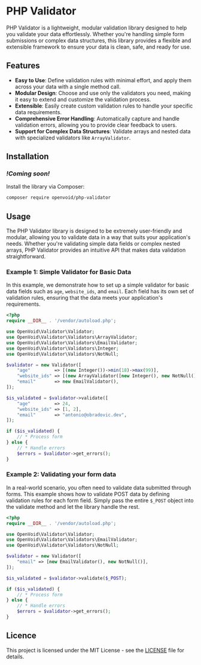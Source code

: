 # PHP Validator

PHP Validator is a lightweight, modular validation library designed to help you validate your data effortlessly. Whether you're handling simple form submissions or complex data structures, this library provides a flexible and extensible framework to ensure your data is clean, safe, and ready for use.

## Features

-   **Easy to Use**: Define validation rules with minimal effort, and apply them across your data with a single method call.
-   **Modular Design**: Choose and use only the validators you need, making it easy to extend and customize the validation process.
-   **Extensible**: Easily create custom validation rules to handle your specific data requirements.
-   **Comprehensive Error Handling**: Automatically capture and handle validation errors, allowing you to provide clear feedback to users.
-   **Support for Complex Data Structures**: Validate arrays and nested data with specialized validators like `ArrayValidator`.

## Installation

### _!Coming soon!_

Install the library via Composer:

```bash
composer require openvoid/php-validator
```

## Usage

The PHP Validator library is designed to be extremely user-friendly and modular, allowing you to validate data in a way that suits your application's needs. Whether you're validating simple data fields or complex nested arrays, PHP Validator provides an intuitive API that makes data validation straightforward.

### Example 1: Simple Validator for Basic Data

In this example, we demonstrate how to set up a simple validator for basic data fields such as `age`, `website_ids`, and `email`. Each field has its own set of validation rules, ensuring that the data meets your application's requirements.

```php
<?php
require __DIR__ . '/vendor/autoload.php';

use OpenVoid\Validator\Validator;
use OpenVoid\Validator\Validators\ArrayValidator;
use OpenVoid\Validator\Validators\EmailValidator;
use OpenVoid\Validator\Validators\Integer;
use OpenVoid\Validator\Validators\NotNull;

$validator = new Validator([
    "age"         => [(new Integer())->min(18)->max(99)],
    "website_ids" => [(new ArrayValidator([new Integer(), new NotNull()]))->not_empty()],
    "email"       => new EmailValidator(),
]);

$is_validated = $validator->validate([
    "age"         => 24,
    "website_ids" => [1, 2],
    "email"       => "antonio@obradovic.dev",
]);

if ($is_validated) {
    // * Process form
} else {
    // * Handle errors
    $errors = $validator->get_errors();
}
```

### Example 2: Validating your form data

In a real-world scenario, you often need to validate data submitted through forms. This example shows how to validate POST data by defining validation rules for each form field. Simply pass the entire `$_POST` object into the validate method and let the library handle the rest.

```php
<?php
require __DIR__ . '/vendor/autoload.php';

use OpenVoid\Validator\Validator;
use OpenVoid\Validator\Validators\EmailValidator;
use OpenVoid\Validator\Validators\NotNull;

$validator = new Validator([
    "email" => [new EmailValidator(), new NotNull()],
]);

$is_validated = $validator->validate($_POST);

if ($is_validated) {
    // * Process form
} else {
    // * Handle errors
    $errors = $validator->get_errors();
}
```

## Licence

This project is licensed under the MIT License - see the [LICENSE](https://github.com/openvoid-dev/php-validator/blob/main/LICENSE) file for details.
